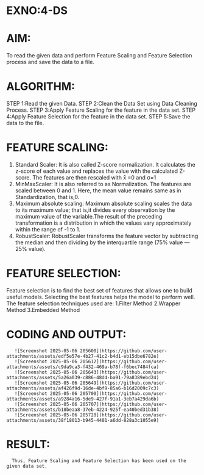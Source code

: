 # EXNO:4-DS
# AIM:
To read the given data and perform Feature Scaling and Feature Selection process and save the
data to a file.

# ALGORITHM:
STEP 1:Read the given Data.
STEP 2:Clean the Data Set using Data Cleaning Process.
STEP 3:Apply Feature Scaling for the feature in the data set.
STEP 4:Apply Feature Selection for the feature in the data set.
STEP 5:Save the data to the file.

# FEATURE SCALING:
1. Standard Scaler: It is also called Z-score normalization. It calculates the z-score of each value and replaces the value with the calculated Z-score. The features are then rescaled with x̄ =0 and σ=1
2. MinMaxScaler: It is also referred to as Normalization. The features are scaled between 0 and 1. Here, the mean value remains same as in Standardization, that is,0.
3. Maximum absolute scaling: Maximum absolute scaling scales the data to its maximum value; that is,it divides every observation by the maximum value of the variable.The result of the preceding transformation is a distribution in which the values vary approximately within the range of -1 to 1.
4. RobustScaler: RobustScaler transforms the feature vector by subtracting the median and then dividing by the interquartile range (75% value — 25% value).

# FEATURE SELECTION:
Feature selection is to find the best set of features that allows one to build useful models. Selecting the best features helps the model to perform well.
The feature selection techniques used are:
1.Filter Method
2.Wrapper Method
3.Embedded Method

# CODING AND OUTPUT:
       ![Screenshot 2025-05-06 205600](https://github.com/user-attachments/assets/edf5e57e-4b27-41c2-b4d1-eb15dbe6782e)
       ![Screenshot 2025-05-06 205612](https://github.com/user-attachments/assets/c9da9ca3-f432-469a-b78f-f6bec7484fca)
       ![Screenshot 2025-05-06 205643](https://github.com/user-attachments/assets/5a26a039-c886-48d4-ba91-79a8389ebd24)
       ![Screenshot 2025-05-06 205649](https://github.com/user-attachments/assets/af426f9d-16de-4bf9-85a6-b16d2009c7c3)
       ![Screenshot 2025-05-06 205700](https://github.com/user-attachments/assets/a9284a16-5de9-427f-91a1-3eb7a429da6b)
       ![Screenshot 2025-05-06 205707](https://github.com/user-attachments/assets/b18beaa8-37eb-4224-925f-ea40bed31b38)
       ![Screenshot 2025-05-06 205728](https://github.com/user-attachments/assets/38f18013-b945-4401-a6dd-828a3c1055e9)







# RESULT:
      Thus, Feature Scaling and Feature Selection has been used on the given data set.
